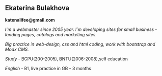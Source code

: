 ## Ekaterina Bulakhova

__katenalifee@gmail.com__

_I'm a webmaster since 2005 year. I`m developing sites for small business - landing pages, catalogs and marketing sites._  

_Big practice in web-design, css and html coding, work with  bootstrap and Modx CMS._
      
*Study* - BGPU(200-2005), BNTU(2006-2008),self education

*English* - B1, live practice in GB - 3 months


